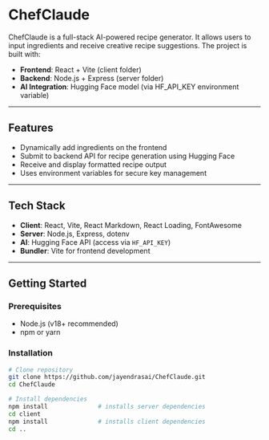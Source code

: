 # ChefClaude

ChefClaude is a full-stack AI-powered recipe generator. It allows users to input ingredients and receive creative recipe suggestions. The project is built with:

- **Frontend**: React + Vite (client folder)  
- **Backend**: Node.js + Express (server folder)  
- **AI Integration**: Hugging Face model (via HF_API_KEY environment variable)

---

##  Features

- Dynamically add ingredients on the frontend
- Submit to backend API for recipe generation using Hugging Face
- Receive and display formatted recipe output
- Uses environment variables for secure key management

---

##  Tech Stack

- **Client**: React, Vite, React Markdown, React Loading, FontAwesome  
- **Server**: Node.js, Express, dotenv  
- **AI**: Hugging Face API (access via `HF_API_KEY`)  
- **Bundler**: Vite for frontend development

---

##  Getting Started

### Prerequisites

- Node.js (v18+ recommended)
- npm or yarn

### Installation

```bash
# Clone repository
git clone https://github.com/jayendrasai/ChefClaude.git
cd ChefClaude

# Install dependencies
npm install              # installs server dependencies
cd client
npm install              # installs client dependencies
cd ..
